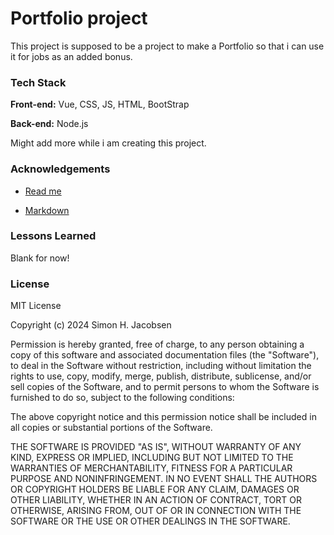 
# Portfolio project

This project is supposed to be a project to make a Portfolio so that i can use it for jobs as an added bonus.


### Tech Stack

**Front-end:** Vue, CSS, JS, HTML, BootStrap

**Back-end:** Node.js

Might add more while i am creating this project.

### Acknowledgements

 - [Read me](https://readme.so) 

 - [Markdown](https://github.com/adam-p/markdown-here/wiki/Markdown-Cheatsheet)
### Lessons Learned

Blank for now!


### License

MIT License

Copyright (c) 2024 Simon H. Jacobsen

Permission is hereby granted, free of charge, to any person obtaining a copy
of this software and associated documentation files (the "Software"), to deal
in the Software without restriction, including without limitation the rights
to use, copy, modify, merge, publish, distribute, sublicense, and/or sell
copies of the Software, and to permit persons to whom the Software is
furnished to do so, subject to the following conditions:

The above copyright notice and this permission notice shall be included in all
copies or substantial portions of the Software.

THE SOFTWARE IS PROVIDED "AS IS", WITHOUT WARRANTY OF ANY KIND, EXPRESS OR
IMPLIED, INCLUDING BUT NOT LIMITED TO THE WARRANTIES OF MERCHANTABILITY,
FITNESS FOR A PARTICULAR PURPOSE AND NONINFRINGEMENT. IN NO EVENT SHALL THE
AUTHORS OR COPYRIGHT HOLDERS BE LIABLE FOR ANY CLAIM, DAMAGES OR OTHER
LIABILITY, WHETHER IN AN ACTION OF CONTRACT, TORT OR OTHERWISE, ARISING FROM,
OUT OF OR IN CONNECTION WITH THE SOFTWARE OR THE USE OR OTHER DEALINGS IN THE
SOFTWARE.
